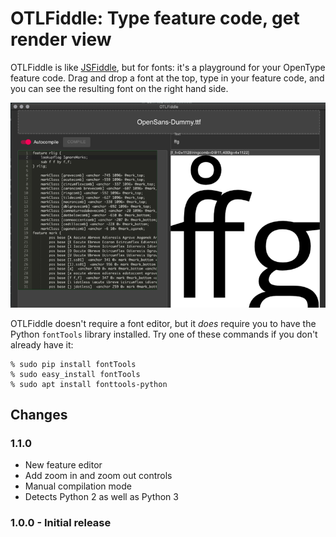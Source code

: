 # OTLFiddle: Type feature code, get render view

OTLFiddle is like [JSFiddle](https://jsfiddle.net), but for fonts: it's a
playground for your OpenType feature code. Drag and drop a font at the top,
type in your feature code, and you can see the resulting font on the right
hand side.

![OTLFiddle](otlfiddle.png)

OTLFiddle doesn't require a font editor, but it _does_ require you to have
the Python `fontTools` library installed. Try one of these commands if
you don't already have it:

```
% sudo pip install fontTools
% sudo easy_install fontTools
% sudo apt install fonttools-python
```

## Changes

### 1.1.0

- New feature editor
- Add zoom in and zoom out controls
- Manual compilation mode
- Detects Python 2 as well as Python 3

### 1.0.0 - Initial release
